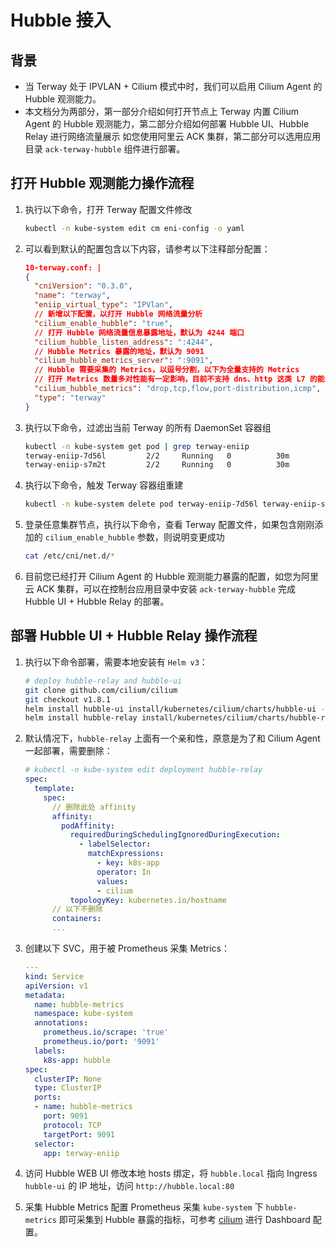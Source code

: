 # Hubble 接入

## 背景

- 当 Terway 处于 IPVLAN + Cilium 模式中时，我们可以启用 Cilium Agent 的 Hubble 观测能力。
- 本文档分为两部分，第一部分介绍如何打开节点上 Terway 内置 Cilium Agent 的 Hubble 观测能力，第二部分介绍如何部署 Hubble UI、Hubble Relay 进行网络流量展示 如您使用阿里云 ACK
  集群，第二部分可以选用应用目录 `ack-terway-hubble` 组件进行部署。

## 打开 Hubble 观测能力操作流程

1. 执行以下命令，打开 Terway 配置文件修改

    ```bash
    kubectl -n kube-system edit cm eni-config -o yaml
    ```

2. 可以看到默认的配置包含以下内容，请参考以下注释部分配置：

   ```json
   10-terway.conf: |
   {
     "cniVersion": "0.3.0",
     "name": "terway",
     "eniip_virtual_type": "IPVlan",
     // 新增以下配置，以打开 Hubble 网络流量分析
     "cilium_enable_hubble": "true",
     // 打开 Hubble 网络流量信息暴露地址，默认为 4244 端口
     "cilium_hubble_listen_address": ":4244",
     // Hubble Metrics 暴露的地址，默认为 9091
     "cilium_hubble_metrics_server": ":9091",
     // Hubble 需要采集的 Metrics，以逗号分割，以下为全量支持的 Metrics
     // 打开 Metrics 数量多对性能有一定影响，目前不支持 dns、http 这类 L7 的能力
     "cilium_hubble_metrics": "drop,tcp,flow,port-distribution,icmp",
     "type": "terway"
   }
   ```

3. 执行以下命令，过滤出当前 Terway 的所有 DaemonSet 容器组

   ```bash
   kubectl -n kube-system get pod | grep terway-eniip
   terway-eniip-7d56l         2/2     Running   0          30m
   terway-eniip-s7m2t         2/2     Running   0          30m
   ```

4. 执行以下命令，触发 Terway 容器组重建

   ```bash
   kubectl -n kube-system delete pod terway-eniip-7d56l terway-eniip-s7m2t
   ```

5. 登录任意集群节点，执行以下命令，查看 Terway 配置文件，如果包含刚刚添加的 `cilium_enable_hubble` 参数，则说明变更成功

    ```bash
    cat /etc/cni/net.d/*
    ```

6. 目前您已经打开 Cilium Agent 的 Hubble 观测能力暴露的配置，如您为阿里云 ACK 集群，可以在控制台应用目录中安装 `ack-terway-hubble` 完成 Hubble UI + Hubble Relay
   的部署。

## 部署 Hubble UI + Hubble Relay 操作流程

1. 执行以下命令部署，需要本地安装有 `Helm v3`：

   ```bash
   # deploy hubble-relay and hubble-ui
   git clone github.com/cilium/cilium
   git checkout v1.8.1
   helm install hubble-ui install/kubernetes/cilium/charts/hubble-ui --set global.hubble.ui.enabled=true --set global.hubble.enabled=true --set global.hubble.relay.enabled=true --set ingress.enabled=true --set ingress.hosts={hubble.local} --namespace kube-system
   helm install hubble-relay install/kubernetes/cilium/charts/hubble-relay  --set global.hubble.enabled=true --set global.hubble.relay.enabled=true --set global.hubble.socketPath=/var/run/cilium/hubble.sock --set image.repository=quay.io/cilium/hubble-relay:v1.8.1 --namespace kube-system
   ```

2. 默认情况下，`hubble-relay` 上面有一个亲和性，原意是为了和 Cilium Agent 一起部署，需要删除：

   ```yaml
   # kubectl -n kube-system edit deployment hubble-relay
   spec:
     template:
       spec:
         // 删除此处 affinity
         affinity:
           podAffinity:
             requiredDuringSchedulingIgnoredDuringExecution:
               - labelSelector:
                 matchExpressions:
                   - key: k8s-app
                   operator: In
                   values:
                   - cilium
             topologyKey: kubernetes.io/hostname
         // 以下不删除
         containers:
         ...
   ```

3. 创建以下 SVC，用于被 Prometheus 采集 Metrics：

   ```yaml
   ---
   kind: Service
   apiVersion: v1
   metadata:
     name: hubble-metrics
     namespace: kube-system
     annotations:
       prometheus.io/scrape: 'true'
       prometheus.io/port: '9091'
     labels:
       k8s-app: hubble
   spec:
     clusterIP: None
     type: ClusterIP
     ports:
     - name: hubble-metrics
       port: 9091
       protocol: TCP
       targetPort: 9091
     selector:
       app: terway-eniip
   ```

4. 访问 Hubble WEB UI 修改本地 hosts 绑定，将 `hubble.local` 指向 Ingress `hubble-ui` 的 IP 地址，访问 `http://hubble.local:80`

5. 采集 Hubble Metrics 配置 Prometheus 采集 `kube-system` 下 `hubble-metrics` 即可采集到 Hubble 暴露的指标，可参考 [cilium] 进行 Dashboard 配置。

[cilium]: https://docs.cilium.io/en/v1.8/operations/metrics/
